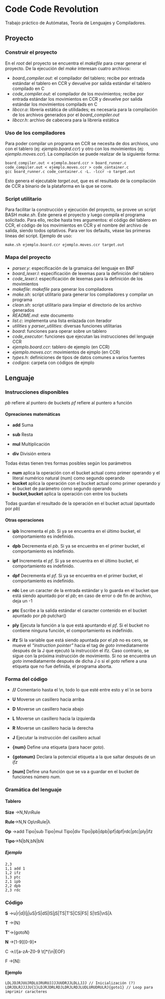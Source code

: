 # Code Code Revolution

Trabajo práctico de Autómatas, Teoría de Lenguajes y Compiladores.

## Proyecto

### Construir el proyecto

En el *root* del proyecto se encuentra el *makefile* para crear generar el proyecto.
De la ejecución del *make* interesan cuatro archivos:
* *board_compiler.out*: el compilador del tablero; recibe por entrada estándar el tablero en CCR y devuelve por salida estándar el tablero compilado en C
* *code_compiler.out*: el compilador de los movimientos; recibe por entrada estándar los movimientos en CCR y devuelve por salida estándar los movimientos compilads en C
* *libccr.a*: librería estática de utilidades; es necesaria para la compilación de los archivos generados por el *board_compiler.out*
* *libccr.h*: archivo de cabecera para la librería estática

### Uso de los compiladores

Para poder compilar un programa en CCR se necesita de dos archivos, uno con el tablero (ej: *ejemplo.board.ccr*) y otro con los movimientos (ej: *ejemplo.moves.ccr*).
La compilación se puede realizar de la siguiente forma:
```
board_compiler.out < ejemplo.board.ccr > board_runner.c
code_compiler.out < ejemplo.moves.ccr > code_container.c
gcc board_runner.c code_container.c -L. -lccr -o target.out
```

Esto genera el ejecutable *target.out*, que es el resultado de la compilación de CCR a binario de la plataforma en la que se corre.

### Script utilitario

Para facilitar la construcción y ejecución del proyecto, se provee un script BASH *make.sh*.
Éste genera el proyecto y luego compila el programa solicitado.
Para ello, recibe hasta tres argumentos: el código del tablero en CCR, el código de los movimientos en CCR y el nombre del archivo de salida, siendo todos optativos.
Para ver los defaults, véase las primeras líneas del script.
Ejemplo de uso:
```
make.sh ejemplo.board.ccr ejemplo.moves.ccr target.out
```

### Mapa del proyecto

* *parser.y*: especificación de la gramaica del lenguaje en BNF
* *board_lexer.l*: especificación de lexemas para la definición del tablero
* *code_lexer.l*: especificación de lexemas para la definición de los movimientos
* *makefile*: *makefile* para generar los compiladores
* *make.sh*: script utilitario para generar los compiladores y compilar un programa
* *clean.sh*: script utilitario para limpiar el directorio de los archivo generados
* *README.md*: este documento
* *list.c*: implementa una lista enlazada con iterador
* *utilities* y *parser_utilities*: diversas funciones utilitarias
* *board*: funciones para operar sobre un tablero
* *code_executor*: funciones que ejecutan las instrucciones del lenguaje CCR
* *ejemplo.board.ccr*: tablero de ejemplo (en CCR)
* *ejemplo.moves.ccr*: movimientos de ejmplo (en CCR)
* *types.h*: definiciones de tipos de datos comunes a varios fuentes
* *codigos*: carpeta con códigos de ejmplo

## Lenguaje

### Instrucciones disponibles
*pb* refiere al puntero de buckets
*pf* refiere al puntero a función

#### Opreaciones matemáticas

* **add**	Suma

* **sub**	Resta

* **mul**	Multiplicación

* **div**	División entera

Todas éstas tienen tres formas posibles según los parámetros

* **num**	aplica la operación con el bucket actual como primer operando y el literal numérico natural (num) como segundo operando
* **bucket**	aplica la operación con el bucket actual como primer operando y el bucket de parámetro como segundo operando
* **bucket,bucket**	aplica la operación con entre los buckets

Todas guardan el resultado de la operación en el bucket actual (apuntado por *pb*)

#### Otras operaciones

* **ipb**	Incrementa el *pb*. Si ya se encuentra en el último bucket, el comportamiento es indefinido. 

* **dpb**	Decrementa el *pb*. Si ya se encuentra en el primer bucket, el comportamiento es indefinido.

* **ipf**	Incrementa el *pf*. Si ya se encuentra en el último bucket, el comportamiento es indefinido.

* **dpf**	Decrementa el *pf*. Si ya se encuentra en el primer bucket, el comportamiento es indefinido.

* **rdc**	Lee un caracter de la entrada estándar y lo guarda en el bucket que está siendo apuntado por el *pb*; en caso de error o de fin de archivo, deja un -1

* **ptc**	Escribe a la salida estándar el caracter contenido en el bucket apuntado por *pb* putchar()

* **ply**	Ejecuta la función a la que está apuntando el *pf*. Si el bucket no contiene ninguna función, el comportamiento es indefinido.

* **ifz**	Si la variable que está siendo apuntada por el *pb* no es cero, se mueve el *“instruction pointer”* hacia el tag de *goto* inmediatamente después de la J que ejecutó la instrucción el ifz. Caso contrario, se sigue con la próxima instrucción de movimiento. Si no se encuentra un *goto* inmediatamente después de dicha J o si el *goto* refiere a una etiqueta que no fue definida, el programa aborta.

### Forma del código

* **//**	 Comentario hasta el \n, todo lo que esté entre esto y el \n se borra

* **U**		Moverse un casillero hacia arriba

* **D**		Moverse un casillero hacia abajo

* **L**		Moverse un casillero hacia la izquierda

* **R**		Moverse un casillero hacia la derecha

* **J**		Ejecutar la instrucción del casillero actual

* **{num}**	Define una etiqueta (para hacer *goto*).

* **{gotonum}** Declara la potencial etiqueta a la que saltar después de un *ifz*

* **[num]**	Define una función que se va a guardar en el bucket de funciones número *num*.

### Gramática del lenguaje

#### Tablero
**Size** ->N,N\nRule

**Rule**->N,N Op\nRule|λ

**Op**   ->add Tipo|sub Tipo|mul Tipo|div Tipo|ipb|dpb|ipf|dpf|rdc|ptc|ply|ifz

**Tipo**->N|bN,bN|bN


##### Ejemplo
```
2,3
1,1 add 1
1,2 ifz
1,3 ptc
2,1 ipb
2,2 dpb
2,3 rdc

```

### Código
**S** ->u|r|d|l|j|uS|rS|dS|lS|jS|TS|T’S|CS|FS| S|\tS|\nS|λ

**T** ->{N}

**T’**->{gotoN}

**N** ->[1-9][0-9]*

C ->//[a-zA-Z0-9 \t]*(\n|EOF)

F ->[N]:

#### Ejemplo
```
LDLJDJRJUUJRDLUJRURUJJJJUUDRJJLDLLJJJ // Inicialización (?)
LDRJDLRJJJJU{1}LDJRJDRLRDJLDRJLRDJLUDLURUDRULRJ{goto1} // Loop para imprimir caracteres
```
